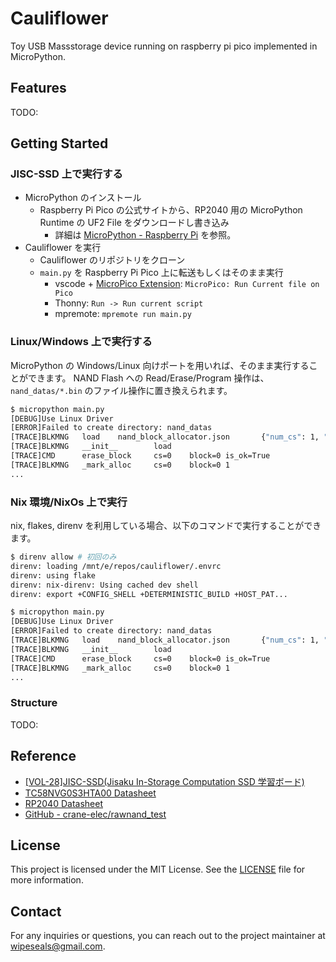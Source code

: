 # Cauliflower

Toy USB Massstorage device running on raspberry pi pico implemented in MicroPython.

## Features

TODO:

## Getting Started

### JISC-SSD 上で実行する

- MicroPython のインストール
  - Raspberry Pi Pico の公式サイトから、RP2040 用の MicroPython Runtime の UF2 File をダウンロードし書き込み
    - 詳細は [MicroPython - Raspberry Pi](https://www.raspberrypi.com/documentation/microcontrollers/micropython.html) を参照。
- Cauliflower を実行
  - Cauliflower のリポジトリをクローン
  - `main.py` を Raspberry Pi Pico 上に転送もしくはそのまま実行
    - vscode + [MicroPico Extension](https://marketplace.visualstudio.com/items?itemName=paulober.pico-w-go): `MicroPico: Run Current file on Pico`
    - Thonny: `Run -> Run current script`
    - mpremote: `mpremote run main.py`

### Linux/Windows 上で実行する

MicroPython の Windows/Linux 向けポートを用いれば、そのまま実行することができます。
NAND Flash への Read/Erase/Program 操作は、 `nand_datas/*.bin` のファイル操作に置き換えられます。

```bash
$ micropython main.py
[DEBUG]Use Linux Driver
[ERROR]Failed to create directory: nand_datas
[TRACE]BLKMNG   load    nand_block_allocator.json       {"num_cs": 1, "badblock_bitmaps": [0], "allocated_bitmaps": [0]}
[TRACE]BLKMNG   __init__        load
[TRACE]CMD      erase_block     cs=0    block=0 is_ok=True
[TRACE]BLKMNG   _mark_alloc     cs=0    block=0 1
...
```

### Nix 環境/NixOs 上で実行

nix, flakes, direnv を利用している場合、以下のコマンドで実行することができます。

```bash
$ direnv allow # 初回のみ
direnv: loading /mnt/e/repos/cauliflower/.envrc
direnv: using flake
direnv: nix-direnv: Using cached dev shell
direnv: export +CONFIG_SHELL +DETERMINISTIC_BUILD +HOST_PAT...

$ micropython main.py
[DEBUG]Use Linux Driver
[ERROR]Failed to create directory: nand_datas
[TRACE]BLKMNG   load    nand_block_allocator.json       {"num_cs": 1, "badblock_bitmaps": [0], "allocated_bitmaps": [0]}
[TRACE]BLKMNG   __init__        load
[TRACE]CMD      erase_block     cs=0    block=0 is_ok=True
[TRACE]BLKMNG   _mark_alloc     cs=0    block=0 1
...
```

### Structure

TODO:

## Reference

- [[VOL-28]JISC-SSD(Jisaku In-Storage Computation SSD 学習ボード)](https://crane-elec.co.jp/products/vol-28/)
- [TC58NVG0S3HTA00 Datasheet](https://www.kioxia.com/content/dam/kioxia/newidr/productinfo/datasheet/201910/DST_TC58NVG0S3HTA00-TDE_EN_31435.pdf)
- [RP2040 Datasheet](https://datasheets.raspberrypi.com/rp2040/rp2040-datasheet.pdf)
- [GitHub - crane-elec/rawnand_test](https://github.com/crane-elec/rawnand_test)

## License

This project is licensed under the MIT License. See the [LICENSE](LICENSE) file for more information.

## Contact

For any inquiries or questions, you can reach out to the project maintainer at [wipeseals@gmail.com](mailto:wipeseals@gmail.com).
